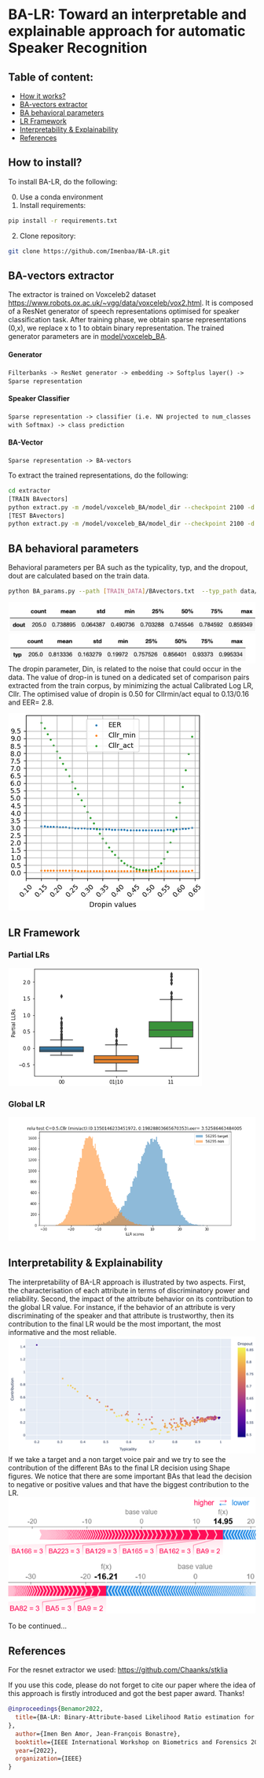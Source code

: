 # BA-LR: Toward an interpretable and explainable approach for automatic Speaker Recognition

## Table of content:
* [How it works?](#install)
* [BA-vectors extractor](#extract)
* [BA behavioral parameters](#params)
* [LR Framework](#LR)
* [Interpretability & Explainability](#explain)
* [References](#ref)
## How to install?
To install BA-LR, do the following:

0. Use a conda environment
1. Install requirements:
```sh
pip install -r requirements.txt
```
2. Clone repository:
```sh
git clone https://github.com/Imenbaa/BA-LR.git
```
## BA-vectors extractor
The extractor is trained on Voxceleb2 dataset https://www.robots.ox.ac.uk/~vgg/data/voxceleb/vox2.html. It is composed of a ResNet generator of speech representations optimised for speaker classification task. 
After training phase, we obtain sparse representations (0,x), we replace x to 1 to obtain binary representation. The trained generator parameters are in [model/voxceleb_BA](https://github.com/Imenbaa/BA-LR/tree/main/model/voxceleb_BA/model_dir/).
#### Generator
`Filterbanks -> ResNet generator -> embedding -> Softplus layer() -> Sparse representation`  
#### Speaker Classifier
`Sparse representation -> classifier (i.e. NN projected to num_classes with Softmax) -> class prediction`
#### BA-Vector
`Sparse representation -> BA-vectors`

To extract the trained representations, do the following:
```sh
cd extractor
[TRAIN BAvectors]
python extract.py -m /model/voxceleb_BA/model_dir --checkpoint 2100 -d [WAV_FILES_TRAIN] -f "txt"
[TEST BAvectors]
python extract.py -m /model/voxceleb_BA/model_dir --checkpoint 2100 -d [WAV_FILES_Test] -f "txt"
```

## BA behavioral parameters
Behavioral parameters per BA such as the typicality, typ, and the dropout, dout are calculated based on the train data.
```sh
python BA_params.py --path [TRAIN_DATA]/BAvectors.txt  --typ_path data/typ_BA_soft.txt --dout_path data/dropout_soft.txt
```
![dout](data/dout_summary.png)
![typ](data/typ_smmary.png)
The dropin parameter, Din, is related to the noise that could occur in the data. The value of drop-in is tuned on a dedicated set of comparison
pairs extracted from the train corpus, by minimizing the actual Calibrated Log LR, Cllr. The optimised value of dropin
is 0.50 for Cllrmin/act equal to 0.13/0.16 and EER= 2.8. 

![Din](data/fig_din.png)
## LR Framework
### Partial LRs
![partials](data/boxplot_scores.png)

### Global LR
![global](data/distribution_0.5.png)

## Interpretability & Explainability

The interpretability of BA-LR approach is illustrated by two aspects. First, the characterisation of each attribute in terms of discriminatory power and reliability. Second, the impact of the attribute behavior on its contribution to the global LR value. For instance, if the behavior of an attribute is very discriminating of the speaker and that attribute is trustworthy, then its contribution to the final LR would be the most important, the most informative and the most reliable. 
![cont](data/dout_typ_c.png)
If we take a target and a non target voice pair and we try to see the contribution of the different BAs to the final LR decision using Shape figures.
We notice that there are some important BAs that lead the decision to negative or positive values and that have the biggest contribution to the LR.
![cont](data/force_plot.png) 

To be continued...
## References
For the resnet extractor we used:
https://github.com/Chaanks/stklia

If you use this code, please do not forget to cite our paper where the idea of this approach is firstly introduced and got the best paper award. Thanks!
```BibTex
@inproceedings{Benamor2022,
  title={BA-LR: Binary-Attribute-based Likelihood Ratio estimation for forensic voice comparison
},
  author={Imen Ben Amor, Jean-François Bonastre},
  booktitle={IEEE International Workshop on Biometrics and Forensics 2022},
  year={2022},
  organization={IEEE}
}
```



